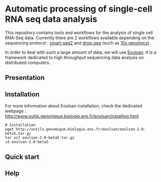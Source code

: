 # Automatic processing of single-cell RNA seq data analysis

This repository contains tools and workflows for the analysis of single cell RNA-Seq data. Currently there are 2 workflows available depending on the sequencing protocol : [smart-seq2](https://www.nature.com/articles/nmeth.2639) and [drop-seq](http://www.cell.com/cell/fulltext/S0092-8674(15)00549-8) (such as [10x genomics](https://www.ncbi.nlm.nih.gov/pmc/articles/PMC5241818/)).

In order to deal with such a large amount of data, we will use [Eoulsan](http://www.outils.genomique.biologie.ens.fr/eoulsan/index.html). It is a framework dedicated to high throughput sequencing data analysis on distributed computers. 

## Presentation

## Installation
For more information about Eoulsan installation, check the dedicated webpage : http://www.outils.genomique.biologie.ens.fr/eoulsan/installing.html 
```{bash, eval=FALSE}
# Installation
wget http://outils.genomique.biologie.ens.fr/eoulsan/eoulsan-2.0-beta5.tar.gz
tar xzf eoulsan-2.0-beta5.tar.gz
cd eoulsan-2.0-beta5
```

## Quick start

## Help
